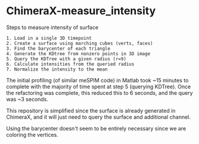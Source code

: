 # ChimeraX-measure_intensity

Steps to measure intensity of surface

    1. Load in a single 3D timepoint
    2. Create a surface using marching cubes (verts, faces)
    3. Find the barycenter of each triangle
    4. Generate the KDtree from nonzero points in 3D image
    5. Query the KDTree with a given radius (r=9)
    6. Calculate intensities from the queried radius
    7. Normalize the intensity to the mean

The initial profiling (of similar meSPIM code) in Matlab took ~15 minutes to complete with the majority of time spent at step 5 (querying KDTree).
Once the refactoring was complete, this reduced this to 6 seconds, and the query was ~3 seconds.

This repository is simplified since the surface is already generated in ChimeraX, and it will just need to query the surface and additional channel.

Using the barycenter doesn't seem to be entirely necessary since we are coloring the vertices.
